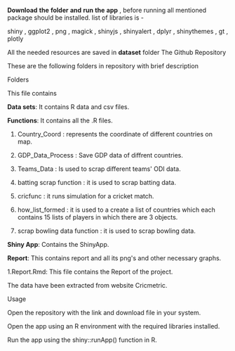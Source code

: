 **Download** **the** **folder** **and** **run** **the** **app** , before running all mentioned package should be installed. 
list of libraries is -

shiny , ggplot2 , png , magick , shinyjs , shinyalert , dplyr , shinythemes , gt , plotly

All the needed resources are saved in **dataset** folder
The Github Repository

These are the following folders in repository with brief description

Folders

This file contains

**Data sets**: It contains R data and csv files.

**Functions**: It contains all the .R files.

1. Country_Coord : represents the coordinate of different countries on map.

2. GDP_Data_Process : Save GDP data of diffrent countries.

3. Teams_Data : Is used to scrap different teams' ODI data.

4. batting scrap function : it is used to scrap batting data.

5. cricfunc : it runs simulation for a cricket match.

6. how_list_formed : it is used to a create a list of countries which each contains 15 lists of players in which there are 3 objects.

7. scrap bowling data function : it is used to scrap bowling data.

**Shiny App**: Contains the ShinyApp.

**Report**: This contains report and  all its png's and other necessary graphs.

1.Report.Rmd: This file contains the Report of the project.

The data have been extracted from website Cricmetric.

Usage

Open the repository with the link and download file in your system.

Open the app using an R environment with the required libraries installed. 

 

Run the app using the shiny::runApp() function in R.

